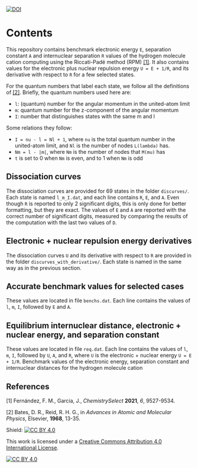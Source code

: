 [![DOI](https://zenodo.org/badge/DOI/10.5281/zenodo.5044229.svg)](https://doi.org/10.5281/zenodo.5044229)

# Contents 

This repository contains benchmark electronic energy `E`, separation constant `A` and internuclear separation `R` values of the hydrogen molecule cation computing using the Riccati-Padé method (RPM) [[1]](https://doi.org/10.1002%2Fslct.202102509).
It also contains values for the electronic plus nuclear repulsion energy `U = E + 1/R`, and its derivative with respect to `R` for a few selected states.

For the quantum numbers that label each state, we follow all the definitions of [[2]](https://dx.doi.org/10.1016/s0065-2199(08)60183-9).
Briefly, the quantum numbers used here are:

* `l`: (quantum) number for the angular momentum in the united-atom limit
* `m`: quantum number for the z-component of the angular momentum
* `I`: number that distinguishes states with the same m and l

Some relations they follow:

* `I = nu - l = Nl + 1`, where `nu` is the total quantum number in the united-atom limit, and `Nl` is the number of nodes `L(lambda)` has. 
* `Nm = l - |m|`, where `Nm` is the number of nodes that `M(mu)` has
* `t` is set to 0 when `Nm` is even, and to 1 when `Nm` is odd

## Dissociation curves

The dissociation curves are provided for 69 states in the folder `discurves/`.
Each state is named `l_m_I.dat`, and each line contains `R`, `E`, and `A`.
Even though `R` is reported to only 2 significant digits, this is only done for better formatting, but they are exact.
The values of `E` and `A` are reported with the correct number of significant digits, measured by comparing the results of the computation with the last two values of `D`.

## Electronic + nuclear repulsion energy derivatives

The dissociation curves `U` and its derivative with respect to `R` are provided in the folder `discurves_with_derivative/`.
Each state is named in the same way as in the previous section.

## Accurate benchmark values for selected cases

These values are located in file `benchs.dat`.
Each line contains the values of `l`, `m`, `I`, followed by `E` and `A`.

## Equilibrium internuclear distance, electronic + nuclear energy, and separation constant

These values are located in file `req.dat`.
Each line contains the values of `l`, `m`, `I`, followed by `U`, `A`, and `R`, where `U` is the electronic + nuclear energy `U = E + 1/R`.
Benchmark values of the electronic energy, separation constant and internuclear distances for the hydrogen molecule cation

## References
[1] Fernández, F. M., Garcia, J., *ChemistrySelect* **2021**, *6*, 9527-9534.

[2] Bates, D. R., Reid, R. H. G., in *Advances in Atomic and Molecular Physics*, Elsevier, **1968**, 13-35.

Shield: [![CC BY 4.0][cc-by-shield]][cc-by]

This work is licensed under a
[Creative Commons Attribution 4.0 International License][cc-by].

[![CC BY 4.0][cc-by-image]][cc-by]

[cc-by]: http://creativecommons.org/licenses/by/4.0/
[cc-by-image]: https://i.creativecommons.org/l/by/4.0/88x31.png
[cc-by-shield]: https://img.shields.io/badge/License-CC%20BY%204.0-lightgrey.svg
